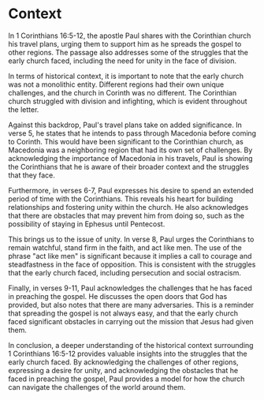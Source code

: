 # Context

In 1 Corinthians 16:5-12, the apostle Paul shares with the Corinthian church his travel plans, urging them to support him as he spreads the gospel to other regions. The passage also addresses some of the struggles that the early church faced, including the need for unity in the face of division.

In terms of historical context, it is important to note that the early church was not a monolithic entity. Different regions had their own unique challenges, and the church in Corinth was no different. The Corinthian church struggled with division and infighting, which is evident throughout the letter.

Against this backdrop, Paul's travel plans take on added significance. In verse 5, he states that he intends to pass through Macedonia before coming to Corinth. This would have been significant to the Corinthian church, as Macedonia was a neighboring region that had its own set of challenges. By acknowledging the importance of Macedonia in his travels, Paul is showing the Corinthians that he is aware of their broader context and the struggles that they face.

Furthermore, in verses 6-7, Paul expresses his desire to spend an extended period of time with the Corinthians. This reveals his heart for building relationships and fostering unity within the church. He also acknowledges that there are obstacles that may prevent him from doing so, such as the possibility of staying in Ephesus until Pentecost.

This brings us to the issue of unity. In verse 8, Paul urges the Corinthians to remain watchful, stand firm in the faith, and act like men. The use of the phrase "act like men" is significant because it implies a call to courage and steadfastness in the face of opposition. This is consistent with the struggles that the early church faced, including persecution and social ostracism.

Finally, in verses 9-11, Paul acknowledges the challenges that he has faced in preaching the gospel. He discusses the open doors that God has provided, but also notes that there are many adversaries. This is a reminder that spreading the gospel is not always easy, and that the early church faced significant obstacles in carrying out the mission that Jesus had given them.

In conclusion, a deeper understanding of the historical context surrounding 1 Corinthians 16:5-12 provides valuable insights into the struggles that the early church faced. By acknowledging the challenges of other regions, expressing a desire for unity, and acknowledging the obstacles that he faced in preaching the gospel, Paul provides a model for how the church can navigate the challenges of the world around them.

